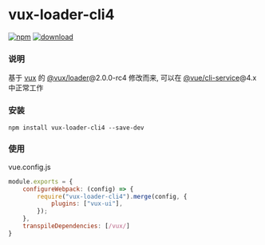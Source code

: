 # vux-loader-cli4

[![npm]][npm-url] [![download]][npm-url]

### 说明

基于 [vux](https://github.com/airyland/vux) 的 [@vux/loader](https://www.npmjs.com/package/@vux/loader)@2.0.0-rc4 修改而来, 可以在 [@vue/cli-service](https://www.npmjs.com/package/@vue/cli-service)@4.x 中正常工作

### 安装
```npm install vux-loader-cli4 --save-dev```


### 使用

vue.config.js

```Javascript
module.exports = {
    configureWebpack: (config) => {
        require("vux-loader-cli4").merge(config, {
            plugins: ["vux-ui"],
        });
    },
    transpileDependencies: [/vux/]
}
```

[npm]: https://img.shields.io/npm/v/vux-loader-cli4.svg
[npm-url]: https://www.npmjs.com/package/vux-loader-cli4
[download]: https://img.shields.io/npm/dw/vux-loader-cli4
